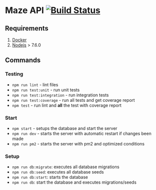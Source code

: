 # Maze API [![Build Status](https://travis-ci.org/wearereasonablepeople/maze-api.svg?branch=master)](https://travis-ci.org/wearereasonablepeople/maze-api)

## Requirements

1. [Docker](https://docs.docker.com/)
1. [Nodejs](https://nodejs.org/en/) > 7.6.0

## Commands

### Testing
- `npm run lint` - lint files
- `npm run test:unit` - run unit tests
- `npm run test:integration` - run integration tests
- `npm run test:coverage` - run all tests and get coverage report
- `npm test` - run lint and **all** the test with coverage report

### Start
- `npm start` - setups the database and start the server
- `npm run dev` - starts the server with automatic restart if changes been made
- `npm run pm2` - starts the server with pm2 and optimized conditions

### Setup
- `npm run db:migrate`: executes all database migrations
- `npm run db:seed`: executes all database seeds
- `npm run db:start`: starts the database
- `npm run db`: start the database and executes migrations/seeds

